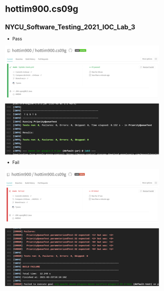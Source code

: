 # hottim900.cs09g
## NYCU_Software_Testing_2021_IOC_Lab_3



- Pass

![](img/pass_board.png)

![](img/pass_info.png)

- Fail

![](img/fail_board.png)

![](img/fail_info.png)

